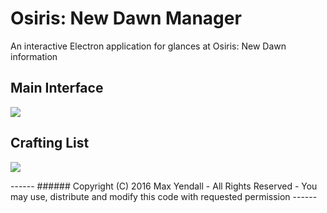 # Osiris: New Dawn Manager
An interactive Electron application for glances at Osiris: New Dawn information

Main Interface
------
<p>
  <img src="https://github.com/Yendall/Osiris-New-Dawn-Manager/blob/master/screenshot_one.png">
</p>

Crafting List
------
<p>
  <img src="https://github.com/Yendall/Osiris-New-Dawn-Manager/blob/master/screenshot_two.png">
</p>
------
###### Copyright (C) 2016 Max Yendall - All Rights Reserved - You may use, distribute and modify this code with requested permission
------
